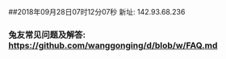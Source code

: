 ##2018年09月28日07时12分07秒 新址: 142.93.68.236
### 兔友常见问题及解答: https://github.com/wanggonging/d/blob/w/FAQ.md
